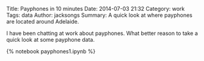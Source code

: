 Title: Payphones in 10 minutes
Date: 2014-07-03 21:32
Category: work
Tags: data
Author: jacksongs
Summary: A quick look at where payphones are located around Adelaide. 

I have been chatting at work about payphones. What better reason to take a quick look at some payphone data.

{% notebook payphones1.ipynb %}
